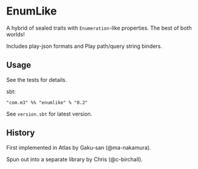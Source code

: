 # EnumLike

A hybrid of sealed traits with `Enumeration`-like properties. The best of both worlds!

Includes play-json formats and Play path/query string binders.

## Usage

See the tests for details.

sbt:

```
"com.m3" %% "enumlike" % "0.2"
```

See `version.sbt` for latest version.

## History

First implemented in Atlas by Gaku-san (@ma-nakamura). 

Spun out into a separate library by Chris (@c-birchall).

